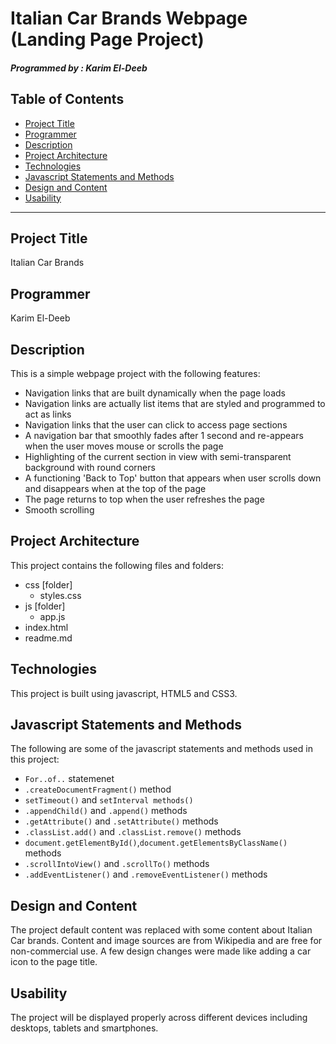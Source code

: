 # Italian Car Brands Webpage (Landing Page Project)
##### Programmed by : Karim El-Deeb

## Table of Contents

* [Project Title](#project-title)
* [Programmer](#programmer)
* [Description](#description)
* [Project Architecture](#project-architecture)
* [Technologies](#technologies)
* [Javascript Statements and Methods](#javascript-statements-and-methods)
* [Design and Content](#design-and-content)
* [Usability](#usability)

***

## Project Title


Italian Car Brands


## Programmer

Karim El-Deeb


## Description

This is a simple webpage project with the following features:

* Navigation links that are built dynamically when the page loads
* Navigation links are actually list items that are styled and programmed to act as links
* Navigation links that the user can click to access page sections
* A navigation bar that smoothly fades after 1 second and re-appears when the user moves mouse or scrolls the page
* Highlighting of the current section in view with semi-transparent background with round corners
* A functioning 'Back to Top' button that appears when user scrolls down and disappears when at the top of the page
* The page returns to top when the user refreshes the page
* Smooth scrolling

## Project Architecture

This project contains the following files and folders:

* css [folder]
	* styles.css
* js [folder]
	* app.js
* index.html
* readme.md


## Technologies

This project is built using javascript, HTML5 and CSS3.


## Javascript Statements and Methods

The following are some of the javascript statements and methods used in this project:

* `For..of..` statemenet
* `.createDocumentFragment()` method
* `setTimeout()` and `setInterval methods()`
* `.appendChild()` and `.append()` methods
* `.getAttribute()` and `.setAttribute()` methods
* `.classList.add()` and `.classList.remove()` methods
* `document.getElementById()`,`document.getElementsByClassName()` methods
* `.scrollIntoView()` and `.scrollTo()` methods
* `.addEventListener()` and `.removeEventListener()` methods


## Design and Content

The project default content was replaced with some content about Italian Car brands. Content and image sources are from Wikipedia and are free for non-commercial use. A few design changes were made like adding a car icon to the page title.


## Usability

The project will be displayed properly across different devices including desktops, tablets and smartphones.